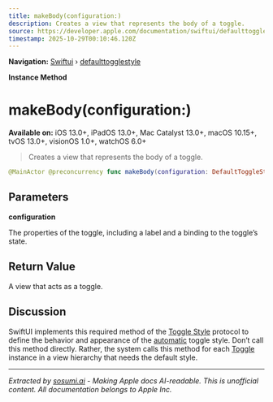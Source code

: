 ```yaml
---
title: makeBody(configuration:)
description: Creates a view that represents the body of a toggle.
source: https://developer.apple.com/documentation/swiftui/defaulttogglestyle/makebody(configuration:)
timestamp: 2025-10-29T00:10:46.120Z
---
```


**Navigation:** [Swiftui](/documentation/swiftui) › [defaulttogglestyle](/documentation/swiftui/defaulttogglestyle)

**Instance Method**

# makeBody(configuration:)

**Available on:** iOS 13.0+, iPadOS 13.0+, Mac Catalyst 13.0+, macOS 10.15+, tvOS 13.0+, visionOS 1.0+, watchOS 6.0+

> Creates a view that represents the body of a toggle.

```swift
@MainActor @preconcurrency func makeBody(configuration: DefaultToggleStyle.Configuration) -> some View
```

## Parameters

**configuration**

The properties of the toggle, including a label and a binding to the toggle’s state.



## Return Value

A view that acts as a toggle.

## Discussion

SwiftUI implements this required method of the [Toggle Style](/documentation/swiftui/togglestyle) protocol to define the behavior and appearance of the [automatic](/documentation/swiftui/togglestyle/automatic) toggle style. Don’t call this method directly. Rather, the system calls this method for each [Toggle](/documentation/swiftui/toggle) instance in a view hierarchy that needs the default style.

---

*Extracted by [sosumi.ai](https://sosumi.ai) - Making Apple docs AI-readable.*
*This is unofficial content. All documentation belongs to Apple Inc.*
